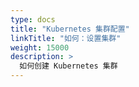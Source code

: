 ```yaml
---
type: docs
title: "Kubernetes 集群配置"
linkTitle: "如何：设置集群"
weight: 15000
description: >
  如何创建 Kubernetes 集群
---
```


